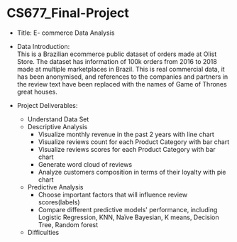 # CS677_Final-Project
- Title: E- commerce Data Analysis 
- Data Introduction:  
This is a Brazilian ecommerce public dataset of orders made at Olist Store. The dataset has information of 100k orders from 2016 to 2018 made at multiple marketplaces in Brazil. 
This is real commercial data, it has been anonymised, and references to the companies and partners in the review text have been replaced with the names of Game of Thrones great houses.

- Project Deliverables:
  * Understand Data Set 
  * Descriptive Analysis 
    * Visualize monthly revenue in the past 2 years with line chart
    * Visualize reviews count for each Product Category with bar chart
    * Visualize reviews scores for each Product Category with bar chart
    * Generate word cloud of reviews
    * Analyze customers composition in terms of their loyalty with pie chart
  * Predictive Analysis
    * Choose important factors that will influence review scores(labels) 
    * Compare different predictive models' performance, including Logistic Regression, KNN, Naïve Bayesian, K means, Decision       Tree, Random forest
  * Difficulties


